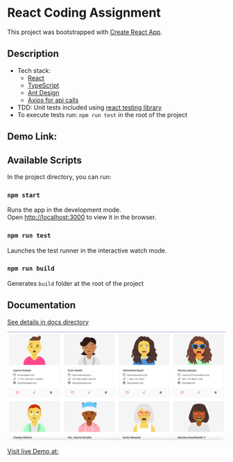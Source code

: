 # React Coding Assignment

This project was bootstrapped with [Create React App](https://github.com/facebook/create-react-app).

## Description 
* Tech stack: 
  - [React](https://reactjs.org/)
  - [TypeScript](https://www.typescriptlang.org/)
  - [Ant Design](https://ant.design/docs/react/introduce)
  - [Axios for api calls](https://www.npmjs.com/package/axios)
* TDD: Unit tests included using [react testing library](https://testing-library.com/docs/react-testing-library/intro/)
* To execute tests run: `npm run test` in the root of the project

## Demo Link:

## Available Scripts

In the project directory, you can run:

### `npm start`

Runs the app in the development mode.\
Open [http://localhost:3000](http://localhost:3000) to view it in the browser.

### `npm run test`
Launches the test runner in the interactive watch mode.

### `npm run build`

Generates `build` folder at the root of the project

## Documentation
[See details in docs directory](https://iruuzainc.notion.site/React-Coding-Assignment-d55c556b441a45c7b3cc57ce217e6e8b)

![Screenshot](docs/design-view.png)

[Visit live Demo at: ](https://iruuzainc.notion.site/React-Coding-Assignment-d55c556b441a45c7b3cc57ce217e6e8b)
